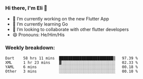 ### Hi there, I'm Eli 👋
- 🔭 I’m currently working on the new Flutter App
- 🌱 I’m currently learning Go
- 🦄 I’m looking to collaborate with other flutter developers
- 😄 Pronouns: He/Him/His

### Weekly breakdown:
<!--START_SECTION:waka-->
```text
Dart    58 hrs 11 mins  ████████████████████████▒   97.39 % 
XML     1 hr 23 mins    ▓░░░░░░░░░░░░░░░░░░░░░░░░   02.33 % 
YAML    6 mins          ░░░░░░░░░░░░░░░░░░░░░░░░░   00.18 % 
Other   3 mins          ░░░░░░░░░░░░░░░░░░░░░░░░░   00.10 % 
```
<!--END_SECTION:waka-->
